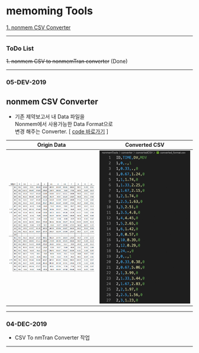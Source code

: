 # memoming Tools

[1. nonmem CSV Converter](##-nonmem-CSV-Converter)

----
### ToDo List

~~1. nonmem CSV to nonmemTran converter~~ (Done)

----
### 05-DEV-2019
## nonmem CSV Converter
* 기존 제약보고서 내 Data 파일을 <br>
  Nonmem에서 사용가능한 Data Format으로<br>
  변경 해주는 Converter.  [ [code 바로가기](nonmemTools/converter) ]

<table>
<thead>
  <tr>
  <th align="center"> Origin Data </th>
  <th align="center"> Converted CSV </th>
  </tr>
</thead>
<tbody>
    <tr>
        <td align="center">
        <img src="pic/nonmemTools/converter/origin.png" width="400px"/>
        </td>
        <td align="center">
        <img src="pic/nonmemTools/converter/converted.png" width="400px"/>
        </td>
    </tr>
  </tbody>
</table>

----
### 04-DEC-2019
* CSV To nmTran Converter 작업
----